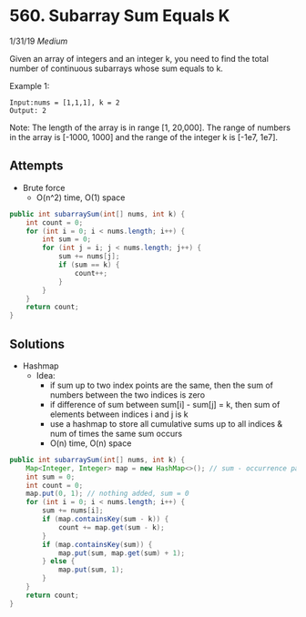 # 560. Subarray Sum Equals K
1/31/19
*Medium*

Given an array of integers and an integer k, you need to find the total number of continuous subarrays whose sum equals to k.

Example 1:
```
Input:nums = [1,1,1], k = 2
Output: 2
```
Note:
The length of the array is in range [1, 20,000].
The range of numbers in the array is [-1000, 1000] and the range of the integer k is [-1e7, 1e7].

## Attempts
- Brute force
  - O(n^2) time, O(1) space
```Java
public int subarraySum(int[] nums, int k) {
    int count = 0;
    for (int i = 0; i < nums.length; i++) {
        int sum = 0;
        for (int j = i; j < nums.length; j++) {
            sum += nums[j];
            if (sum == k) {
                count++;
            }
        }
    }
    return count;
}
```

## Solutions
- Hashmap
  - Idea:
    - if sum up to two index points are the same, then the sum of numbers between the two indices is zero
    - if difference of sum between sum[i] - sum[j] = k, then sum of elements between indices i and j is k
    - use a hashmap to store all cumulative sums up to all indices & num of times the same sum occurs
    - O(n) time, O(n) space
```Java
public int subarraySum(int[] nums, int k) {
    Map<Integer, Integer> map = new HashMap<>(); // sum - occurrence pairs
    int sum = 0;
    int count = 0;
    map.put(0, 1); // nothing added, sum = 0
    for (int i = 0; i < nums.length; i++) {
        sum += nums[i];
        if (map.containsKey(sum - k)) {
            count += map.get(sum - k);
        }
        if (map.containsKey(sum)) {
            map.put(sum, map.get(sum) + 1);
        } else {
            map.put(sum, 1);
        }
    }
    return count;
}
```
